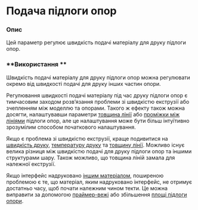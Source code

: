 Подача підлоги опор
====

### **Опис**

Цей параметр регулює швидкість подачі матеріалу для друку підлоги опор.

### **Використання **

Швидкість подачі матеріалу для друку підлоги опор можна регулювати окремо від швидкості подачі для друку інших частин опори.

Регулювання швидкості подачі матеріалу під час друку підлоги опор є тимчасовим заходом розвʼязання проблеми зі швидкістю екструзії або зчепленням між моделлю та опорами. Такого ж ефекту також можна досягти, налаштувавши параметри [товщина лінії](../resolution/support_bottom_line_width.md) або [проміжки між лініями](../support/support_bottom_line_distance.md) підлоги опор, але це налаштування може бути більш інтуїтивно зрозумілим способом початкового налаштування.

Якщо є проблема зі швидкістю екструзії, краще подивитися на [швидкість друку](../speed/speed_support_bottom.md), [температуру друку](../heating_and_cooling/material_print_temperature.md) та [товщину лінії](../resolution/support_bottom_line_width.md). Можливо існує велика різниця між швидкістю подачі для друку підлоги опор та іншими структурами шару. Також можливо, що товщина ліній замала для належної екструзії.

Якщо інтерфейс надруковано [іншим матеріалом](../support/support_interface_extruder_nr.md), поширеною проблемою є те, що матеріал, яким надруковано інтерфейс, не отримує достатньо часу, щоб почати належним чином текти. Це можна виправити за допомогою [праймер-вежі](../dual/prime_tower_enable.md) або збільшення [площі підлоги опори](../support/support_bottom_offset.md).